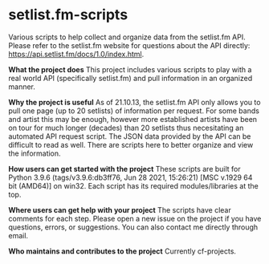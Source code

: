 # setlist.fm-scripts
Various scripts to help collect and organize data from the setlist.fm API. Please refer to the setlist.fm website for questions about the API directly: https://api.setlist.fm/docs/1.0/index.html.

**What the project does**
This project includes various scripts to play with a real world API (specifically setlist.fm) and pull information in an organized manner. 

**Why the project is useful**
As of 21.10.13, the setlist.fm API only allows you to pull one page (up to 20 setlists) of information per request. For some bands and artist this may be enough, however more established artists have been on tour for much longer (decades) than 20 setlists thus necesitating an automated API request script. The JSON data provided by the API can be difficult to read as well. There are scripts here to better organize and view the information.
  
**How users can get started with the project**
These scripts are built for Python 3.9.6 (tags/v3.9.6:db3ff76, Jun 28 2021, 15:26:21) [MSC v.1929 64 bit (AMD64)] on win32. Each script has its required modules/libraries at the top. 
  
**Where users can get help with your project**
The scripts have clear comments for each step. Please open a new issue on the project if you have questions, errors, or suggestions. You can also contact me directly through email. 

**Who maintains and contributes to the project**
Currently cf-projects. 

